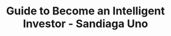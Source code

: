 ---
id: 00009
vid: lrg9q1nsojQ
title: Guide to Become an Intelligent Investor - Sandiaga Uno
minutes: 9
img: http://i3.ytimg.com/vi/lrg9q1nsojQ/maxresdefault.jpg
creator:
  title: Uang Kerja Originals
  description: Official Creator
  img: https://i.ibb.co/FWfMW1K/instadp-uangkerja-id-full-size.jpg
---